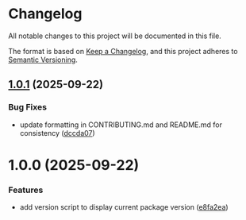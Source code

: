 # Changelog

All notable changes to this project will be documented in this file.

The format is based on [Keep a Changelog](https://keepachangelog.com/en/1.0.0/),
and this project adheres to [Semantic Versioning](https://semver.org/spec/v2.0.0.html).

## [1.0.1](https://github.com/iskala00/base-styles/compare/v1.0.0...v1.0.1) (2025-09-22)


### Bug Fixes

* update formatting in CONTRIBUTING.md and README.md for consistency ([dccda07](https://github.com/iskala00/base-styles/commit/dccda0721ec46f96ae6d9dea6e06ef0ef56feabc))

# 1.0.0 (2025-09-22)


### Features

* add version script to display current package version ([e8fa2ea](https://github.com/iskala00/base-styles/commit/e8fa2ea9e8a84c974ddf2fc3dd34d3d2e55b8fc0))

